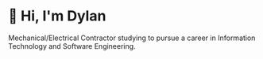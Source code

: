 # 👋 Hi, I'm Dylan

Mechanical/Electrical Contractor studying to pursue a career in Information Technology and Software Engineering.
